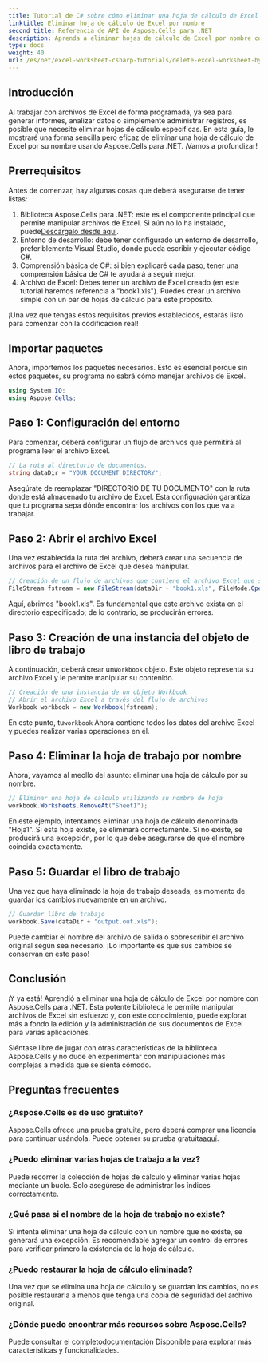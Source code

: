 ```yaml
---
title: Tutorial de C# sobre cómo eliminar una hoja de cálculo de Excel por nombre
linktitle: Eliminar hoja de cálculo de Excel por nombre
second_title: Referencia de API de Aspose.Cells para .NET
description: Aprenda a eliminar hojas de cálculo de Excel por nombre con C#. Este tutorial para principiantes le guiará paso a paso con Aspose.Cells para .NET.
type: docs
weight: 40
url: /es/net/excel-worksheet-csharp-tutorials/delete-excel-worksheet-by-name-csharp-tutorial/
---
```

## Introducción

Al trabajar con archivos de Excel de forma programada, ya sea para generar informes, analizar datos o simplemente administrar registros, es posible que necesite eliminar hojas de cálculo específicas. En esta guía, le mostraré una forma sencilla pero eficaz de eliminar una hoja de cálculo de Excel por su nombre usando Aspose.Cells para .NET. ¡Vamos a profundizar!

## Prerrequisitos

Antes de comenzar, hay algunas cosas que deberá asegurarse de tener listas:

1.  Biblioteca Aspose.Cells para .NET: este es el componente principal que permite manipular archivos de Excel. Si aún no lo ha instalado, puede[Descárgalo desde aquí](https://releases.aspose.com/cells/net/).
2. Entorno de desarrollo: debe tener configurado un entorno de desarrollo, preferiblemente Visual Studio, donde pueda escribir y ejecutar código C#.
3. Comprensión básica de C#: si bien explicaré cada paso, tener una comprensión básica de C# te ayudará a seguir mejor.
4. Archivo de Excel: Debes tener un archivo de Excel creado (en este tutorial haremos referencia a "book1.xls"). Puedes crear un archivo simple con un par de hojas de cálculo para este propósito.

¡Una vez que tengas estos requisitos previos establecidos, estarás listo para comenzar con la codificación real!

## Importar paquetes

Ahora, importemos los paquetes necesarios. Esto es esencial porque sin estos paquetes, su programa no sabrá cómo manejar archivos de Excel.

```csharp
using System.IO;
using Aspose.Cells;
```

## Paso 1: Configuración del entorno

Para comenzar, deberá configurar un flujo de archivos que permitirá al programa leer el archivo Excel.

```csharp
// La ruta al directorio de documentos.
string dataDir = "YOUR DOCUMENT DIRECTORY";
```

Asegúrate de reemplazar "DIRECTORIO DE TU DOCUMENTO" con la ruta donde está almacenado tu archivo de Excel. Esta configuración garantiza que tu programa sepa dónde encontrar los archivos con los que va a trabajar.

## Paso 2: Abrir el archivo Excel

Una vez establecida la ruta del archivo, deberá crear una secuencia de archivos para el archivo de Excel que desea manipular.

```csharp
// Creación de un flujo de archivos que contiene el archivo Excel que se va a abrir
FileStream fstream = new FileStream(dataDir + "book1.xls", FileMode.Open);
```

Aquí, abrimos "book1.xls". Es fundamental que este archivo exista en el directorio especificado; de lo contrario, se producirán errores.

## Paso 3: Creación de una instancia del objeto de libro de trabajo

 A continuación, deberá crear un`Workbook` objeto. Este objeto representa su archivo Excel y le permite manipular su contenido.

```csharp
// Creación de una instancia de un objeto Workbook
// Abrir el archivo Excel a través del flujo de archivos
Workbook workbook = new Workbook(fstream);
```

 En este punto, tu`workbook` Ahora contiene todos los datos del archivo Excel y puedes realizar varias operaciones en él.

## Paso 4: Eliminar la hoja de trabajo por nombre

Ahora, vayamos al meollo del asunto: eliminar una hoja de cálculo por su nombre. 

```csharp
// Eliminar una hoja de cálculo utilizando su nombre de hoja
workbook.Worksheets.RemoveAt("Sheet1");
```

En este ejemplo, intentamos eliminar una hoja de cálculo denominada "Hoja1". Si esta hoja existe, se eliminará correctamente. Si no existe, se producirá una excepción, por lo que debe asegurarse de que el nombre coincida exactamente.

## Paso 5: Guardar el libro de trabajo

Una vez que haya eliminado la hoja de trabajo deseada, es momento de guardar los cambios nuevamente en un archivo.

```csharp
// Guardar libro de trabajo
workbook.Save(dataDir + "output.out.xls");
```

Puede cambiar el nombre del archivo de salida o sobrescribir el archivo original según sea necesario. ¡Lo importante es que sus cambios se conservan en este paso!

## Conclusión

¡Y ya está! Aprendió a eliminar una hoja de cálculo de Excel por nombre con Aspose.Cells para .NET. Esta potente biblioteca le permite manipular archivos de Excel sin esfuerzo y, con este conocimiento, puede explorar más a fondo la edición y la administración de sus documentos de Excel para varias aplicaciones.

Siéntase libre de jugar con otras características de la biblioteca Aspose.Cells y no dude en experimentar con manipulaciones más complejas a medida que se sienta cómodo.

## Preguntas frecuentes

### ¿Aspose.Cells es de uso gratuito?
 Aspose.Cells ofrece una prueba gratuita, pero deberá comprar una licencia para continuar usándola. Puede obtener su prueba gratuita[aquí](https://releases.aspose.com/).

### ¿Puedo eliminar varias hojas de trabajo a la vez?
Puede recorrer la colección de hojas de cálculo y eliminar varias hojas mediante un bucle. Solo asegúrese de administrar los índices correctamente.

### ¿Qué pasa si el nombre de la hoja de trabajo no existe?
Si intenta eliminar una hoja de cálculo con un nombre que no existe, se generará una excepción. Es recomendable agregar un control de errores para verificar primero la existencia de la hoja de cálculo.

### ¿Puedo restaurar la hoja de cálculo eliminada?
Una vez que se elimina una hoja de cálculo y se guardan los cambios, no es posible restaurarla a menos que tenga una copia de seguridad del archivo original.

### ¿Dónde puedo encontrar más recursos sobre Aspose.Cells?
 Puede consultar el completo[documentación](https://reference.aspose.com/cells/net/) Disponible para explorar más características y funcionalidades.